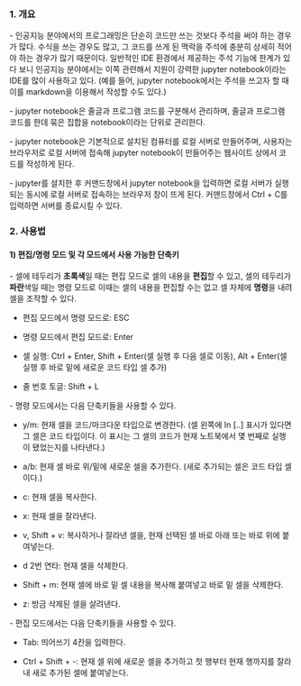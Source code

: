 ### 1. 개요

\- 인공지능 분야에서의 프로그래밍은 단순히 코드만 쓰는 것보다 주석을 써야 하는 경우가 많다. 수식을 쓰는 경우도 많고, 그 코드를 쓰게 된 맥락을 주석에 충분히 상세히 적어야 하는 경우가 많기 때문이다. 일반적인 IDE 환경에서 제공하는 주석 기능에 한계가 있다 보니 인공지능 분야에서는 이쪽 관련해서 지원이 강력한 jupyter notebook이라는 IDE를 많이 사용하고 있다. (예를 들어, jupyter notebook에서는 주석을 쓰고자 할 때 이를 markdown을 이용해서 작성할 수도 있다.)

\- jupyter notebook은 줄글과 프로그램 코드를 구분해서 관리하며, 줄글과 프로그램 코드를 한데 묶은 집합을 notebook이라는 단위로 관리한다.

\- jupyter notebook은 기본적으로 설치된 컴퓨터를 로컬 서버로 만들어주며, 사용자는 브라우저로 로컬 서버에 접속해 jupyter notebook이 만들어주는 웹사이트 상에서 코드를 작성하게 된다.

\- jupyter를 설치한 후 커맨드창에서 jupyter notebook을 입력하면 로컬 서버가 실행되는 동시에 로컬 서버로 접속하는 브라우저 창이 뜨게 된다. 커맨드창에서 Ctrl + C를 입력하면 서버를 종료시킬 수 있다.


### 2. 사용법

#### 1) 편집/명령 모드 및 각 모드에서 사용 가능한 단축키

\- 셀에 테두리가 **초록색**일 때는 편집 모드로 셀의 내용을 **편집**할 수 있고, 셀의 테두리가 **파란**색일 때는 명령 모드로 이때는 셀의 내용을 편집할 수는 없고 셀 자체에 **명령**을 내려 셀을 조작할 수 있다.

- 편집 모드에서 명령 모드로: ESC

- 명령 모드에서 편집 모드로: Enter

- 셀 실행: Ctrl + Enter, Shift + Enter(셀 실행 후 다음 셀로 이동), Alt + Enter(셀 실행 후 바로 밑에 새로운 코드 타입 셀 추가)

- 줄 번호 토글: Shift + L


\- 명령 모드에서는 다음 단축키들을 사용할 수 있다.

- y/m: 현재 셀을 코드/마크다운 타입으로 변경한다. (셀 왼쪽에 In [..] 표시가 있다면 그 셀은 코드 타입이다. 이 표시는 그 셀의 코드가 현재 노트북에서 몇 번째로 실행이 됐었는지를 나타낸다.)

- a/b: 현재 셀 바로 위/밑에 새로운 셀을 추가한다. (새로 추가되는 셀은 코드 타입 셀이다.)

- c: 현재 셀을 복사한다.

- x: 현재 셀을 잘라낸다.

- v, Shift + v: 복사하거나 잘라낸 셀을, 현재 선택된 셀 바로 아래 또는 바로 위에 붙여넣는다.

- d 2번 연타: 현재 셀을 삭제한다.

- Shift + m: 현재 셀에 바로 밑 셀 내용을 복사해 붙여넣고 바로 밑 셀을 삭제한다.

- z: 방금 삭제된 셀을 살려낸다.


\- 편집 모드에서는 다음 단축키들을 사용할 수 있다.

- Tab: 띄어쓰기 4칸을 입력한다.

- Ctrl + Shift + -: 현재 셀 위에 새로운 셀을 추가하고 첫 행부터 현재 행까지를 잘라내 새로 추가된 셀에 붙여넣는다.




